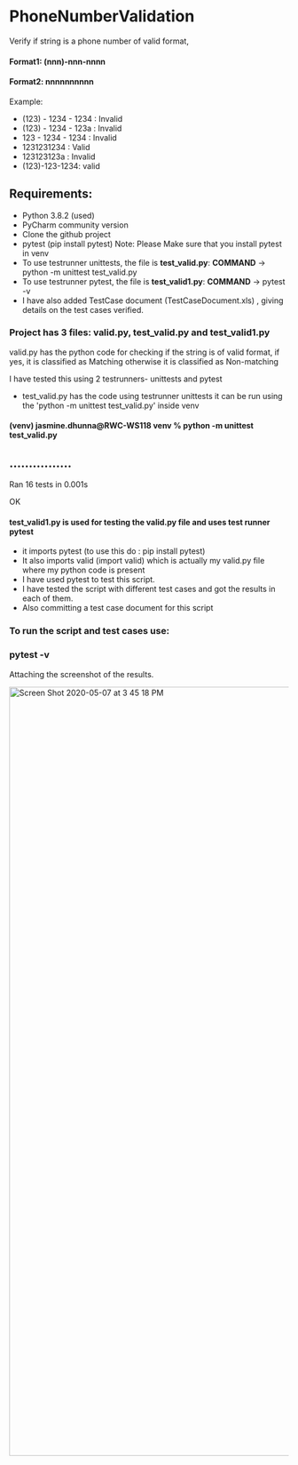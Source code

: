 # PhoneNumberValidation
Verify if string is a phone number of valid format, 

#### Format1: (nnn)-nnn-nnnn
#### Format2: nnnnnnnnnn

Example: 
- (123) - 1234 - 1234 : Invalid 
- (123) - 1234 - 123a : Invalid
- 123 - 1234 - 1234 : Invalid
- 1231231234 : Valid
- 123123123a : Invalid
- (123)-123-1234: valid

## Requirements:
- Python 3.8.2 (used)
- PyCharm community version 
- Clone the github project
- pytest (pip install pytest) 
Note: Please Make sure that you install pytest in venv
- To use testrunner unittests, the file is <b>test_valid.py</b>: <b>COMMAND</b> -> python -m unittest test_valid.py
- To use testrunner pytest, the file is <b>test_valid1.py</b>: <b>COMMAND</b> -> pytest -v
- I have also added TestCase document (TestCaseDocument.xls) , giving details on the test cases verified.

### Project has 3 files: valid.py, test_valid.py and test_valid1.py
valid.py has the python code for checking if the string is of valid format, if yes, it is classified as Matching otherwise it is classified as Non-matching

I have tested this using 2 testrunners- unittests and pytest

- test_valid.py has the code using testrunner unittests
it can be run using the 'python -m unittest test_valid.py' inside venv

#### (venv) jasmine.dhunna@RWC-WS118 venv % python -m unittest test_valid.py
................
----------------------------------------------------------------------
Ran 16 tests in 0.001s

OK



#### test_valid1.py is used for testing the valid.py file and uses test runner pytest
- it imports pytest (to use this do : pip install pytest)
- It also imports valid (import valid) which is actually my valid.py file where my python code is present
- I have used pytest to test this script. 
- I have tested the script with different test cases and got the results in each of them. 
- Also committing a test case document for this script

### To run the script and test cases use: 

### pytest -v

Attaching the screenshot of the results.


<img width="1384" alt="Screen Shot 2020-05-07 at 3 45 18 PM" src="https://user-images.githubusercontent.com/25927257/81352846-6bf84a80-907c-11ea-90ce-14e036a8746d.png">
